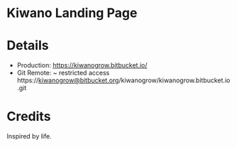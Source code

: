 Kiwano Landing Page
============

# Details

- Production:
  https://kiwanogrow.bitbucket.io/
- Git Remote: ~ restricted access 
  https://kiwanogrow@bitbucket.org/kiwanogrow/kiwanogrow.bitbucket.io.git

# Credits

Inspired by life.
